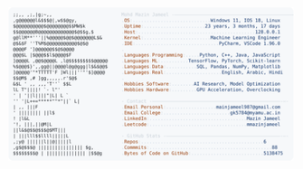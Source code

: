 <picture>
  <source srcset="https://raw.githubusercontent.com/mmazinjameel/mmazinjameel/main/dark_mode.svg?v=1740254961" media="(prefers-color-scheme: dark)">
  <img src="https://raw.githubusercontent.com/mmazinjameel/mmazinjameel/main/light_mode.svg?v=1740254961">
</picture>
